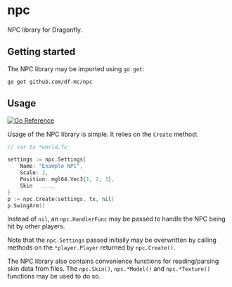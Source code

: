 # npc
NPC library for Dragonfly.

## Getting started
The NPC library may be imported using `go get`:
```
go get github.com/df-mc/npc
```

## Usage
[![Go Reference](https://pkg.go.dev/badge/github.com/df-mc/npc.svg)](https://pkg.go.dev/github.com/df-mc/npc)

Usage of the NPC library is simple. It relies on the `Create` method:

```go
// var tx *world.Tx

settings := npc.Settings{
    Name: "Example NPC",
    Scale: 2,
    Position: mgl64.Vec3{1, 2, 3},
    Skin   ...,
}
p := npc.Create(settings, tx, nil)
p.SwingArm()
```
Instead of `nil`, an `npc.HandlerFunc` may be passed to handle the NPC being hit by other
players.

Note that the `npc.Settings` passed initially may be overwritten by calling methods on
the `*player.Player` returned by `npc.Create()`.

The NPC library also contains convenience functions for reading/parsing skin data from files.
The `npc.Skin()`, `npc.*Model()` and `npc.*Texture()` functions may be used to do so.
